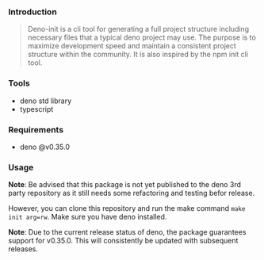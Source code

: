 ### Introduction
> Deno-init is a cli tool for generating a full project structure including necessary files that a typical deno project may use. The purpose is to maximize development speed and maintain a consistent project structure within the community. It is also inspired by the npm init cli tool.

### Tools
- deno std library
- typescript

### Requirements
- deno @v0.35.0

### Usage
**Note**: Be advised that this package is not yet published to the deno 3rd party repository as it still needs some refactoring and testing befor release.

However, you can clone this repository and run the make command `make init arg=rw`. Make sure you have deno installed.

**Note**: Due to the current release status of deno, the package guarantees support for v0.35.0. This will consistently be updated with subsequent releases.